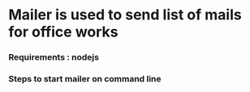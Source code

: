 # Mailer is used to send list of mails for office works

### Requirements : nodejs

### Steps to start mailer on command line

